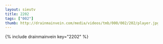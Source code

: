 ```yaml
--- 
layout: sieutv
title: 2202
tags: ["002"]
thumb: http://drainmainvein.com/media/videos/tmb/000/002/202/player.jpg
---
```

{% include drainmainvein key="2202" %} 
